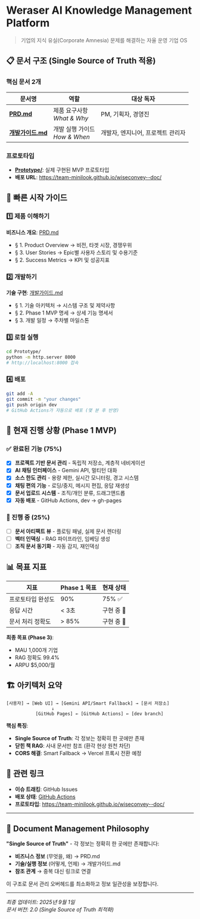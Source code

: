 # Weraser AI Knowledge Management Platform

> 기업의 지식 유실(Corporate Amnesia) 문제를 해결하는 자율 운영 기업 OS

## 📋 문서 구조 (Single Source of Truth 적용)

### 핵심 문서 2개

| 문서명 | 역할 | 대상 독자 |
|--------|------|-----------|
| **[PRD.md](./PRD.md)** | 제품 요구사항<br>*What & Why* | PM, 기획자, 경영진 |
| **[개발가이드.md](./개발가이드.md)** | 개발 실행 가이드<br>*How & When* | 개발자, 엔지니어, 프로젝트 관리자 |

### 프로토타입
- **[Prototype/](./Prototype/)**: 실제 구현된 MVP 프로토타입
- **배포 URL**: https://team-minilook.github.io/wiseconvey--doc/

## 🎯 빠른 시작 가이드

### 1️⃣ 제품 이해하기
**비즈니스 개요**: [PRD.md](./PRD.md)
- § 1. Product Overview → 비전, 타겟 시장, 경쟁우위
- § 3. User Stories → Epic별 사용자 스토리 및 수용기준  
- § 2. Success Metrics → KPI 및 성공지표

### 2️⃣ 개발하기
**기술 구현**: [개발가이드.md](./개발가이드.md)
- § 1. 기술 아키텍처 → 시스템 구조 및 제약사항
- § 2. Phase 1 MVP 명세 → 상세 기능 명세서
- § 3. 개발 일정 → 주차별 마일스톤

### 3️⃣ 로컬 실행
```bash
cd Prototype/
python -m http.server 8000
# http://localhost:8000 접속
```

### 4️⃣ 배포
```bash  
git add -A
git commit -m "your changes"
git push origin dev
# GitHub Actions가 자동으로 배포 (몇 분 후 반영)
```

## 🔄 현재 진행 상황 (Phase 1 MVP)

### ✅ 완료된 기능 (75%)
- [x] **프로젝트 기반 문서 관리** - 독립적 저장소, 계층적 네비게이션
- [x] **AI 채팅 인터페이스** - Gemini API, 멀티턴 대화
- [x] **소스 한도 관리** - 용량 제한, 실시간 모니터링, 경고 시스템
- [x] **채팅 편의 기능** - 로딩/중지, 메시지 편집, 응답 재생성
- [x] **문서 업로드 시스템** - 조직/개인 분류, 드래그앤드롭
- [x] **자동 배포** - GitHub Actions, dev → gh-pages

### 🔄 진행 중 (25%)
- [ ] **문서 아티팩트 뷰** - 플로팅 패널, 실제 문서 렌더링
- [ ] **벡터 인덱싱** - RAG 파이프라인, 임베딩 생성
- [ ] **조직 문서 동기화** - 자동 감지, 재인덱싱

## 📊 목표 지표

| 지표 | Phase 1 목표 | 현재 상태 |
|------|---------------|-----------|
| 프로토타입 완성도 | 90% | 75% ✅ |
| 응답 시간 | < 3초 | 구현 중 🔄 |
| 문서 처리 정확도 | > 85% | 구현 중 🔄 |

**최종 목표 (Phase 3)**:
- MAU 1,000개 기업
- RAG 정확도 99.4% 
- ARPU $5,000/월

## 🏗️ 아키텍처 요약

```
[사용자] → [Web UI] → [Gemini API/Smart Fallback] → [문서 저장소]
                 ↓
           [GitHub Pages] ← [GitHub Actions] ← [dev branch]
```

**핵심 특징**:
- **Single Source of Truth**: 각 정보는 정확히 한 곳에만 존재
- **닫힌 책 RAG**: 사내 문서만 참조 (환각 현상 원천 차단)
- **CORS 해결**: Smart Fallback → Vercel 프록시 전환 예정

## 🔗 관련 링크

- **이슈 트래킹**: GitHub Issues
- **배포 상태**: [GitHub Actions](../../actions)
- **프로토타입**: https://team-minilook.github.io/wiseconvey--doc/

---

## 🤖 Document Management Philosophy

**"Single Source of Truth"** - 각 정보는 정확히 한 곳에만 존재합니다:

- **비즈니스 정보** (무엇을, 왜) → PRD.md
- **기술/실행 정보** (어떻게, 언제) → 개발가이드.md  
- **참조 관계** → 중복 대신 링크로 연결

이 구조로 문서 관리 오버헤드를 최소화하고 정보 일관성을 보장합니다.

---

*최종 업데이트: 2025년 9월 1일*  
*문서 버전: 2.0 (Single Source of Truth 최적화)*